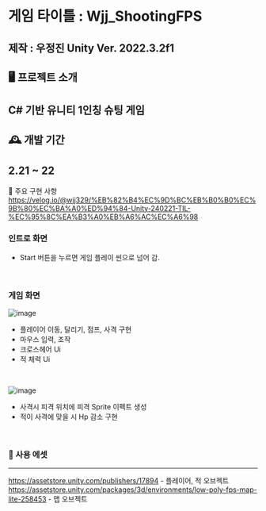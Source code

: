 # 게임 타이틀 : Wjj_ShootingFPS

제작 : 우정진
Unity Ver. 2022.3.2f1
---
## 🖥️ 프로젝트 소개
C# 기반 유니티 1인칭 슈팅 게임
---
## 🕰️ 개발 기간
2.21 ~ 22
---

📌 주요 구현 사항
https://velog.io/@wjj329/%EB%82%B4%EC%9D%BC%EB%B0%B0%EC%9B%80%EC%BA%A0%ED%94%84-Unity-240221-TIL-%EC%95%8C%EA%B3%A0%EB%A6%AC%EC%A6%98

### 인트로 화면
 - Start 버튼을 누르면 게임 플레이 씬으로 넘어 감.



<br>

### 게임 화면
![image](https://github.com/wjj329/WJJ_ShootingFPS/assets/154484828/17d9019c-6371-43b7-a9ad-f64a309d4d5f)
- 플레이어 이동, 달리기, 점프, 사격 구현 
- 마우스 입력, 조작
- 크로스헤어 Ui
- 적 체력 Ui


<br>


![image](https://github.com/wjj329/WJJ_ShootingFPS/assets/154484828/3ff8f357-64df-420e-8a30-dd89fb653728)
-  사격시 피격 위치에 피격 Sprite 이펙트 생성
-  적이 사격에 맞을 시 Hp 감소 구현



<br>

### 🎨 사용 에셋
---
https://assetstore.unity.com/publishers/17894 - 플레이어, 적 오브젝트
https://assetstore.unity.com/packages/3d/environments/low-poly-fps-map-lite-258453 - 맵 오브젝트

